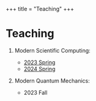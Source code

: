 +++
title = "Teaching"
+++

# Teaching
1. Modern Scientific Computing:
    * [2023 Spring](https://github.com/GiggleLiu/ModernScientificComputing)
    * [2024 Spring](https://book.jinguo-group.science/)

2. Modern Quantum Mechanics:
    * 2023 Fall
